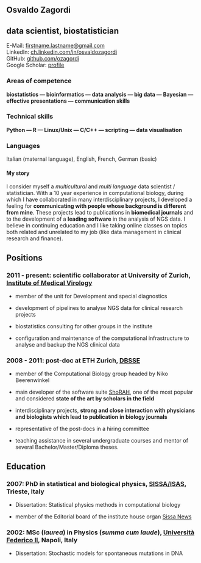 ## Osvaldo Zagordi
## data scientist, biostatistician

E-Mail: [firstname.lastname@gmail.com](mailto:firstname.lastname@gmail.com)  
LinkedIn:
[ch.linkedin.com/in/osvaldozagordi](http://ch.linkedin.com/in/osvaldozagordi/)  
GitHub: [github.com/ozagordi](https://github.com/ozagordi)  
Google Scholar:
[profile](http://scholar.google.com/citations?user=vmLs7E8AAAAJ)

### Areas of competence
**biostatistics — bioinformatics — data analysis — big data — Bayesian —
effective presentations — communication skills**

### Technical skills
**Python — R — Linux/Unix — C/C++ — scripting — data visualisation**

### Languages
Italian (maternal language), English, French, German (basic)

#### My story
I consider myself a *multicultural* and *multi language* data scientist
/ statistician. With a 10 year experience in computational biology,
during which I have collaborated in many interdisciplinary projects, I
developed a feeling for **communicating with people whose background is
different from mine**. These projects lead to publications in
**biomedical journals** and to the development of a **leading software**
in the analysis of NGS data. I believe in continuing education and I
like taking online classes on topics both related and unrelated to my
job (like data management in clinical research and finance).

Positions
---------

### 2011 - present: scientific collaborator at University of Zurich, [Institute of Medical Virology](http://www.imv.uzh.ch)

-   member of the unit for Development and special diagnostics

-   development of pipelines to analyse NGS data for clinical research
    projects

-   biostatistics consulting for other groups in the institute

-   configuration and maintenance of the computational infrastructure to
    analyse and backup the NGS clinical data

### 2008 - 2011: post-doc at ETH Zurich, [DBSSE](http://www.bsse.ethz.ch)

-   member of the Computational Biology group headed by Niko
    Beerenwinkel

-   main developer of the software suite
    [ShoRAH](http://ozagordi.github.io/shorah/), one of the most popular
    and considered **state of the art by scholars in the field**

-   interdisciplinary projects, **strong and close interaction with
    physicians and biologists which lead to publication in biology
    journals**

-   representative of the post-docs in a hiring committee

-   teaching assistance in several undergraduate courses and mentor of
    several Bachelor/Master/Diploma theses.

Education
---------

### 2007: PhD in statistical and biological physics, [SISSA/ISAS](http://www.sissa.it), Trieste, Italy

-   Dissertation: Statistical physics methods in computational biology

-   member of the Editorial board of the institute house organ [Sissa
    News](http://www.sissa.it/sissanews/)

### 2002: MSc (*laurea*) in Physics (*summa cum laude*), [Università Federico II](http://www.unina.it), Napoli, Italy

-   Dissertation: Stochastic models for spontaneous mutations in DNA

